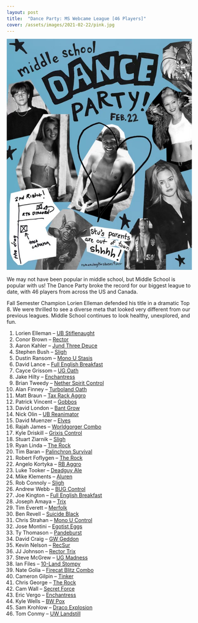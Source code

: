 ```yaml
---
layout: post
title:  "Dance Party: MS Webcame League [46 Players]"
cover: /assets/images/2021-02-22/pink.jpg
---
```


![](/assets/images/2021-02-22/blue.jpg)

We may not have been popular in middle school, but Middle School is popular
with us! The Dance Party broke the record for our biggest league to date, with
46 players from across the US and Canada.

Fall Semester Champion Lorien Elleman defended his title in a dramatic Top 8.
We were thrilled to see a diverse meta that looked very different from our
previous leagues. Middle School continues to look healthy, unexplored, and fun.


1.	Lorien Elleman – [UB Stiflenaught](/assets/images/2021-02-22/lorien_elleman.jpg)
2.	Conor Brown – [Rector](/assets/images/2021-02-22/connor_brown.jpg)
3.	Aaron Kahler – [Jund Three Deuce](/assets/images/2021-02-22/aaron_kahler.jpg)
4.	Stephen Bush – [Sligh](/assets/images/2021-02-22/stephen_bush.jpg)
5.	Dustin Ransom – [Mono U Stasis](/assets/images/2021-02-22/dustin_ransom.jpg)
6.	David Lance – [Full English Breakfast](/assets/images/2021-02-22/david_lance.jpg)
7.	Cayce Grissom – [UG Oath](/assets/images/2021-02-22/cayce_grissom.jpg)
8.	Jake Hilty – [Enchantress](/assets/images/2021-02-22/jake_hilty.jpg)
9.	Brian Tweedy – [Nether Spirit Control](/assets/images/2021-02-22/brian_tweedy.jpg)
10.	Alan Finney – [Turboland Oath](/assets/images/2021-02-22/alan_finney.jpg)
11.	Matt Braun – [Tax Rack Aggro](/assets/images/2021-02-22/matt_braun.jpg)
12.	Patrick Vincent – [Gobbos](/assets/images/2021-02-22/patrick.jpg)
13.	David London – [Bant Grow](/assets/images/2021-02-22/david_london.jpg)
14.	Nick Olin – [UB Reanimator](/assets/images/2021-02-22/nick_olin.jpg)
15.	David Muenzer – [Elves](/assets/images/2021-02-22/david_muenzer.jpg)
16.	Rajah James – [Worldgorger Combo](/assets/images/2021-02-22/rajah_james.jpg)
17.	Kyle Driskill – [Grixis Control](/assets/images/2021-02-22/kyle_driskill.jpg)
18.	Stuart Ziarnik – [Sligh](/assets/images/2021-02-22/stuart_ziarnik.jpg)
19.	Ryan Linda – [The Rock](/assets/images/2021-02-22/ryan_linda.jpg)
20.	Tim Baran – [Palinchron Survival](/assets/images/2021-02-22/tim_baran.jpg)
21.	Robert Foflygen – [The Rock](/assets/images/2021-02-22/robert_foflygen.jpg)
22.	Angelo Kortyka – [RB Aggro](/assets/images/2021-02-22/angelo_kortyka.jpg)
23.	Luke Tooker – [Deadguy Ale](/assets/images/2021-02-22/luke_tooker.jpg)
24.	Mike Klements – [Aluren](/assets/images/2021-02-22/mike_klements.jpg)
25.	Rob Connoly – [Sligh](/assets/images/2021-02-22/Rob_Connolly.jpg)
26.	Andrew Webb – [BUG Control](/assets/images/2021-02-22/andrew_webb.jpg)
27.	Joe Kington – [Full English Breakfast](/assets/images/2021-02-22/joe_kington.png)
28.	Joseph Amaya – [Trix](/assets/images/2021-02-22/joseph_amaya.jpg)
29.	Tim Everett – [Merfolk](/assets/images/2021-02-22/tim_everett.jpg)
30.	Ben Revell – [Suicide Black](/assets/images/2021-02-22/ben_revell.jpg)
31.	Chris Strahan – [Mono U Control](/assets/images/2021-02-22/chris_strahan.png)
32.	Jose Montini – [Egotist Eggs](/assets/images/2021-02-22/jose_montini.png)
33.	Ty Thomason – [Pandeburst](/assets/images/2021-02-22/ty_thomason.jpg)
34.	David Craig – [GW Geddon](/assets/images/2021-02-22/david_craig.jpg)
35.	Kevin Nelson – [RecSur](/assets/images/2021-02-22/kevin_nelson.jpg)
36.	JJ Johnson – [Rector Trix](/assets/images/2021-02-22/jj_johnson.jpg)
37.	Steve McGrew – [UG Madness](/assets/images/2021-02-22/steve_mcgrew.jpg)
38.	Ian Files – [10-Land Stompy](/assets/images/2021-02-22/ian_files.jpg)
39.	Nate Golia – [Firecat Blitz Combo](/assets/images/2021-02-22/nate_golia.png)
40.	Cameron Gilpin – [Tinker](/assets/images/2021-02-22/cameron_gilpin.jpg)
41.	Chris George – [The Rock](/assets/images/2021-02-22/chris_george.jpg)
42.	Cam Wall – [Secret Force](/assets/images/2021-02-22/cam_wall.jpg)
43.	Eric Vergo – [Enchantress](/assets/images/2021-02-22/eric_vergo.jpg)
44.	Kyle Wells – [BW Pox](/assets/images/2021-02-22/kyle_wells.jpg)
45.	Sam Krohlow – [Draco Explosion](/assets/images/2021-02-22/sam_krohlow.jpg)
46.	Tom Conmy – [UW Landstill](/assets/images/2021-02-22/tom_conmy.jpg)

